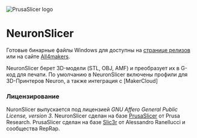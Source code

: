 
![PrusaSlicer logo](/resources/icons/PrusaSlicer.png?raw=true)

# NeuronSlicer

Готовые бинарные файлы Windows для доступны на [странице релизов](https://github.com/all4makers/NeuronSlicer/releases) или на сайте [All4makers](). 

NeuronSlicer берет 3D-модели (STL, OBJ, AMF) и преобразует их в G-код для печати.
По умолчанию в NeuronSlicer включены профили для 3D-Принтеров Neuron, а также
интеграция с [MakerCloud]


### Лицензирование
NuronSlicer выпускается под лицензией _GNU Affero General Public License, version 3_.
NeuronSlicer сделан на базе [PrusaSlicer](https://github.com/prusa3d/PrusaSlicer/) от Prusa Research.
PrusaSlicer сделан на базе [Slic3r](https://github.com/Slic3r/Slic3r) от Alessandro Ranellucci и сообщества RepRap.



